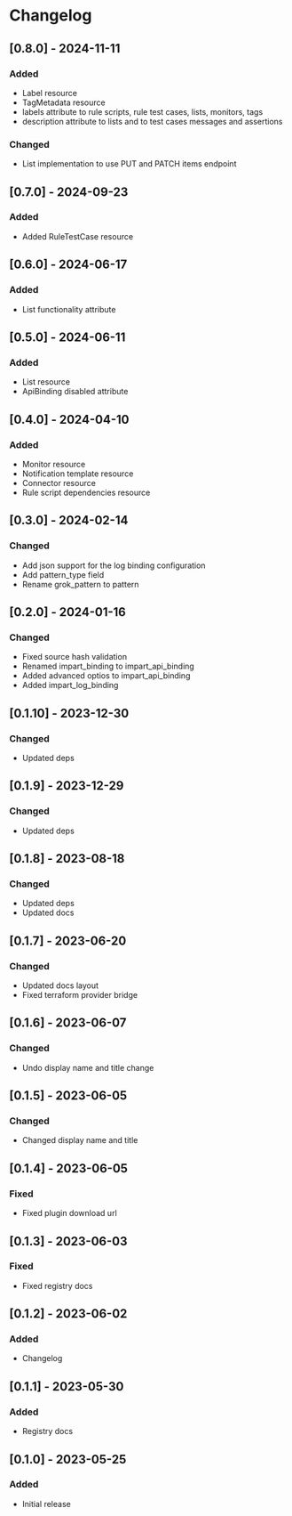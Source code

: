 # Changelog

## [0.8.0] - 2024-11-11

### Added

- Label resource
- TagMetadata resource
- labels attribute to rule scripts, rule test cases, lists, monitors, tags
- description attribute to lists and to test cases messages and assertions

### Changed
- List implementation to use PUT and PATCH items endpoint

## [0.7.0] - 2024-09-23

### Added

- Added RuleTestCase resource

## [0.6.0] - 2024-06-17

### Added

- List functionality attribute

## [0.5.0] - 2024-06-11

### Added

- List resource
- ApiBinding disabled attribute

## [0.4.0] - 2024-04-10

### Added

- Monitor resource
- Notification template resource
- Connector resource
- Rule script dependencies resource

## [0.3.0] - 2024-02-14

### Changed

- Add json support for the log binding configuration
- Add pattern_type field
- Rename grok_pattern to pattern

## [0.2.0] - 2024-01-16

### Changed

- Fixed source hash validation
- Renamed impart_binding to impart_api_binding
- Added advanced optios to impart_api_binding
- Added impart_log_binding

## [0.1.10] - 2023-12-30

### Changed

- Updated deps

## [0.1.9] - 2023-12-29

### Changed

- Updated deps

## [0.1.8] - 2023-08-18

### Changed

- Updated deps
- Updated docs

## [0.1.7] - 2023-06-20

### Changed

- Updated docs layout
- Fixed terraform provider bridge

## [0.1.6] - 2023-06-07

### Changed

- Undo display name and title change

## [0.1.5] - 2023-06-05

### Changed

- Changed display name and title

## [0.1.4] - 2023-06-05

### Fixed

- Fixed plugin download url

## [0.1.3] - 2023-06-03

### Fixed

- Fixed registry docs

## [0.1.2] - 2023-06-02

### Added

- Changelog

## [0.1.1] - 2023-05-30

### Added

- Registry docs

## [0.1.0] - 2023-05-25

### Added

- Initial release
